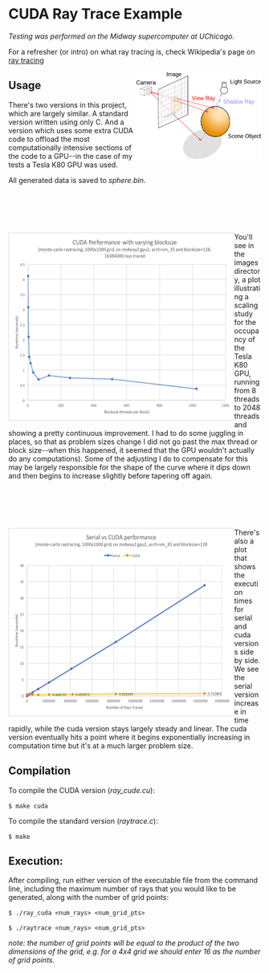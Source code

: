 # CUDA Ray Trace Example

_Testing was performed on the Midway supercomputer at UChicago._

For a refresher (or intro) on what ray tracing is, check Wikipedia's
page on [ray tracing](https://en.wikipedia.org/wiki/Ray_tracing_(graphics))

<img align="right" width="250" height="175"
     title="cup" src="./images/ray_trace_example.png">

## Usage


There's two versions in this project, which are largely similar. A
standard version written using only C. And a version which uses some extra
CUDA code to offload the most computationally intensive sections of the
code to a GPU--in the case of my tests a Tesla K80 GPU was used.

All generated data is saved to _sphere.bin_.


<br><br><br><br>

<img align="left" width="450" height="375"
     title="cup" src="./images/plot_2.png">

You'll see in the images directory, a plot illustrating a scaling study for the
occupancy of the Tesla K80 GPU, running from 8 threads to 2048 threads and showing
a pretty continuous improvement. I had to do some juggling in places, so that as problem
sizes change I did not go past the max thread or block size--when this happened, it seemed
that the GPU wouldn't actually do any computations). Some of the adjusting I do to compensate
for this may be largely responsible for the shape of the curve where it dips down and then
begins to increase slightly before tapering off again.

<br><br><br><br>


<img align="left" width="450" height="375"
     title="cup" src="./images/plot_1.png">

There's also a plot that shows the execution times for serial and cuda versions side
by side. We see the serial version increase in time rapidly, while the cuda version stays largely
steady and linear. The cuda version eventually hits a point where it begins exponentially increasing in
computation time but it's at a much larger problem size.



## Compilation

To compile the CUDA version (_ray\_cude.cu_):
```
$ make cuda
```
To compile the standard version (_raytrace.c_):
```
$ make
```


## Execution:

After compiling, run either version of the executable file from the
command line, including the maximum number of rays that you would like
to be generated, along with the number of grid points:
```
$ ./ray_cuda <num_rays> <num_grid_pts>
```

```
$ ./raytrace <num_rays> <num_grid_pts>
```

_note: the number of grid points will be equal to the product of the
two dimensions of the grid, e.g. for a 4x4 grid we should enter 16 as the
number of grid points._





